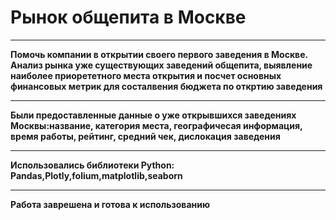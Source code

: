 # Рынок общепита в Москве
____
**Помочь компании в открытии своего первого заведения в Москве. Анализ рынка уже существующих заведений общепита, выявление наиболее приорететного места открытия и посчет основных финансовых метрик для состалвения бюджета по откртию заведения**
____
**Были предоставленные данные о уже открывшихся заведениях Москвы:название, категория места, географичесая информация, время работы, рейтинг, средний чек, дислокация заведения**
____
**Использовались библиотеки Python: Pandas,Plotly,folium,matplotlib,seaborn**
____
**Работа заврешена и готова к использованию**
